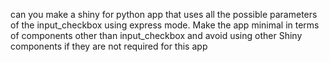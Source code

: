 can you make a shiny for python app that uses all the possible parameters of the input_checkbox using express mode.
Make the app minimal in terms of components other than input_checkbox and avoid using other Shiny components if they are not required for this app
